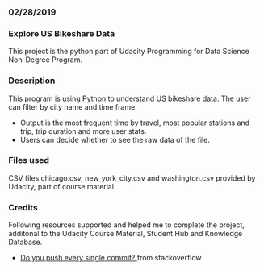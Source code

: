 ### 02/28/2019

### Explore US Bikeshare Data
This project is the python part of Udacity Programming for Data Science Non-Degree Program.

### Description
This program is using Python to understand US bikeshare data. The user can filter by city name and time frame.
* Output is the most frequent time by travel, most popular stations and trip, trip duration and more user stats.
* Users can decide whether to see the raw data of the file. 

### Files used

CSV files chicago.csv, new_york_city.csv and washington.csv provided by Udacity, part of course material.

### Credits
Following resources supported and helped me to complete the project, additonal to the Udacity Course Material, Student Hub and Knowledge Database.
* [Do you push every single commit? ](https://stackoverflow.com/questions/10565217/do-you-push-every-single-commit) from stackoverflow

